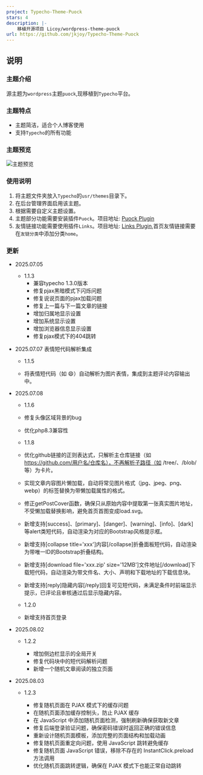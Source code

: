 ```yaml
---
project: Typecho-Theme-Puock
stars: 4
description: |-
    移植开源项目 Licoy/wordpress-theme-puock
url: https://github.com/jkjoy/Typecho-Theme-Puock
---
```


## 说明

### 主题介绍

源主题为`wordpress`主题`puock`,现移植到`Typecho`平台。

### 主题特点
- 主题简洁，适合个人博客使用
- 支持`Typecho`的所有功能

### 主题预览

![主题预览](/screenshot.png)

### 使用说明

1. 将主题文件夹放入`Typecho`的`usr/themes`目录下。
2. 在后台管理界面启用该主题。
3. 根据需要自定义主题设置。
4. 主题部分功能需要安装插件`Puock`。项目地址: [Puock Plugin](https://github.com/jkjoy/typecho-plugin-puock)
5. 友情链接功能需要使用插件`Links`。项目地址: [Links Plugin](https://file.imsun.org/upload/2025-06/Links-1.2.7.zip),首页友情链接需要在`友链分类`中添加分类`home`。

### 更新

- 2025.07.05
  - 1.1.3 
    - 兼容typecho 1.3.0版本
    - 修复pjax黑暗模式下闪烁问题
    - 修复说说页面的pjax加载问题
    - 修复上一篇与下一篇文章的链接
    - 增加归属地显示设置
    - 增加系统显示设置
    - 增加浏览器信息显示设置
    - 修复pjax模式下的404跳转

- 2025.07.07 表情短代码解析集成
  - 1.1.5
  
   - 将表情短代码（如 :smile:）自动解析为图片表情，集成到主题评论内容输出中。

- 2025.07.08

  - 1.1.6
  
   - 修复头像区域背景的bug
   - 优化php8.3兼容性

  - 1.1.8

   - 优化github链接的正则表达式，只解析主仓库链接（如 https://github.com/用户名/仓库名），不再解析子路径（如 /tree/、/blob/ 等）为卡片。
   - 实现文章内容图片懒加载，自动将常见图片格式（jpg、jpeg、png、webp）的<img>标签替换为带懒加载属性的格式。
   - 修正getPostCover函数，确保只从原始内容中提取第一张真实图片地址，不受懒加载替换影响，避免首页首图变成load.svg。

   - 新增支持[success]、[primary]、[danger]、[warning]、[info]、[dark]等alert类短代码，自动渲染为对应的Bootstrap风格提示框。
   - 新增支持[collapse title='xxx']内容[/collapse]折叠面板短代码，自动渲染为带唯一ID的Bootstrap折叠结构。
   - 新增支持[download file='xxx.zip' size='12MB']文件地址[/download]下载短代码，自动渲染为带文件名、大小、声明和下载地址的下载信息块。
   - 新增支持[reply]隐藏内容[/reply]回复可见短代码，未满足条件时前端显示提示，已评论且审核通过后显示隐藏内容。

  - 1.2.0

   - 新增支持首页登录

- 2025.08.02

  - 1.2.2

    - 增加侧边栏显示的全局开关
    - 修复代码块中的短代码解析问题
    - 新增一个随机文章阅读的独立页面

- 2025.08.03

  - 1.2.3

    - 修复随机页面在 PJAX 模式下的缓存问题
    - 在随机页面添加缓存控制头，防止 PJAX 缓存
    - 在 JavaScript 中添加随机页面检测，强制刷新确保获取新文章
    - 修复后端登录验证问题，确保密码错误时返回正确的错误信息
    - 重新设计随机页面模板，添加完整的页面结构和加载动画
    - 修复随机页面重定向问题，使用 JavaScript 跳转避免缓存
    - 修复随机页面 JavaScript 错误，移除不存在的 InstantClick.preload 方法调用
    - 优化随机页面跳转逻辑，确保在 PJAX 模式下也能正常自动跳转
